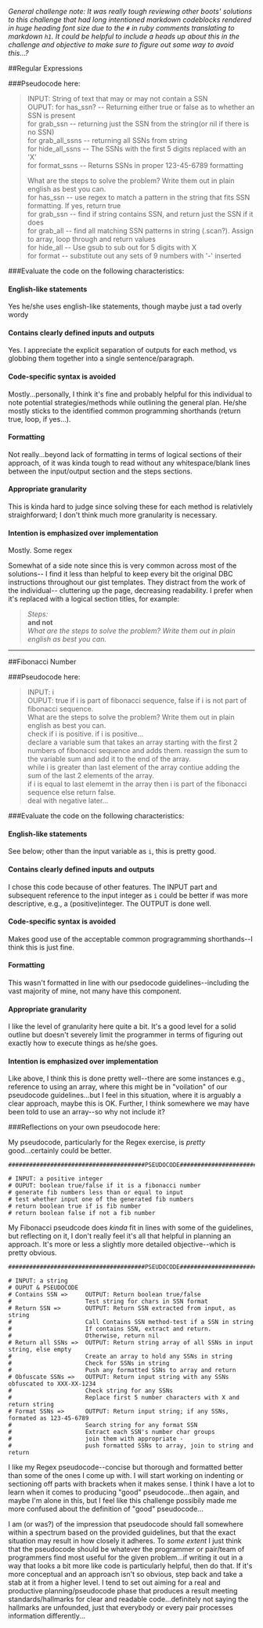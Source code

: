 *General challenge note: It was really tough reviewing other boots' solutions to this challenge that had long intentioned markdown codeblocks rendered in huge heading font size due to the `#` in ruby comments translating to markdown `h1`. It could be helpful to include a heads up about this in the challenge and objective to make sure to figure out some way to avoid this...?*

##Regular Expressions

###Pseudocode here:

> 	INPUT: String of text that may or may not contain a SSN<br/> 
> 	OUPUT: for has_ssn? -- Returning either true or false as to whether an SSN is present<br/>
> 	for grab_ssn -- returning just the SSN from the string(or nil if there is no SSN)<br/>
> 	for grab_all_ssns -- returning all SSNs from string<br/>
> 	for hide_all_ssns -- The SSNs with the first 5 digits replaced with an 'X'<br/>
> 	for format_ssns -- Returns SSNs in proper 123-45-6789 formatting<br/>
> 	
> 	What are the steps to solve the problem?  Write them out in plain english as best you can.<br/>
> 	for has_ssn -- use regex to match a pattern in the string that fits SSN formatting.  If yes, return true<br/>
> 	for grab_ssn -- find if string contains SSN, and return just the SSN if it does<br/>
> 	for grab_all -- find all matching SSN patterns in string (.scan?).  Assign to array, loop through and return values<br/>
> 	for hide_all -- Use gsub to sub out for 5 digits with X<br/>
> 	for format -- substitute out any sets of 9 numbers with '-' inserted
 
###Evaluate the code on the following characteristics:

#### English-like statements
Yes he/she uses english-like statements, though maybe just a tad overly wordy   

#### Contains clearly defined inputs and outputs
Yes. I appreciate the explicit separation of outputs for each method, vs globbing them together into a single sentence/paragraph.

#### Code-specific syntax is avoided
Mostly...personally, I think it's fine and probably helpful for this individual to note potential strategies/methods while outlining the general plan. He/she mostly sticks to the identified common programming shorthands (return true, loop, if yes...). 

#### Formatting 
Not really...beyond lack of formatting in terms of logical sections of their approach, of it was kinda tough to read without any whitespace/blank lines between the input/output section and the steps sections.

#### Appropriate granularity 

This is kinda hard to judge since solving these for each method is relativlely straighforward; I don't think much more granularity is necessary.

#### Intention is emphasized over implementation
Mostly. Some regex

Somewhat of a side note since this is very common across most of the solutions-- I find it less than helpful to keep every bit the original DBC instructions throughout our gist templates. They distract from the work of the individual-- cluttering up the page, decreasing readability. I prefer when it's replaced with a logical section titles, for example:<br />
> *Steps:* <br/>
> **and not**<br /> 
> *What are the steps to solve the problem?  Write them out in plain english as best you can.*

***
##Fibonacci Number

###Pseudocode here:

> 	INPUT:  i<br/>
> 	OUPUT:  true if i is part of fibonacci sequence, false if i is not part of fibonacci sequence.<br/>
> 	What are the steps to solve the problem?  Write them out in plain english as best you can.<br/>
> 	check if i is positive.  if i is positive...<br/>
> 	declare a variable sum that takes an array starting with the first 2 numbers of fibonacci sequence and adds them.  reassign the sum to the variable sum and add it to the end of the array.<br/>
> 	while i is greater than last element of the array contiue adding the sum of the last 2 elements of the array.<br/>
> 	if i is equal to last elememt in the array then i is part of the fibonacci sequence else return false.<br/>
> 	deal with negative later...
 
###Evaluate the code on the following characteristics:

#### English-like statements
See below; other than the input variable as `i`, this is pretty good. 

#### Contains clearly defined inputs and outputs
I chose this code because of other features. The INPUT part and subsequent reference to the input integer as `i` could be better if was more descriptive, e.g., a (positive)integer. The OUTPUT is done well. 

#### Code-specific syntax is avoided
Makes good use of the acceptable common progragramming shorthands--I think this is just fine.

#### Formatting 
This wasn't formatted in line with our psedocode guidelines--including the vast majority of mine, not many have this component.
#### Appropriate granularity 
I like the level of granularity here quite a bit. It's a good level for a solid outline but doesn't severely limit the programmer in terms of figuring out exactly how to execute things as he/she goes. 

#### Intention is emphasized over implementation
Like above, I think this is done pretty well--there are some instances e.g., reference to using an array, where this might be in "voilation" of our pseudocode guidelines...but I feel in this situation, where it is arguably a clear approach, maybe this is OK. Further, I think somewhere we may have been told to use an array--so why not include it?


###Reflections on your own pseudocode here:

My pseudocode, particularly for the Regex exercise, is *pretty* good...certainly could be better. 

	#######################################PSEUDOCODE###################################
	 
	# INPUT: a positive integer
	# OUPUT: boolean true/false if it is a fibonacci number
	# generate fib numbers less than or equal to input
	# test whether input one of the generated fib numbers
	# return boolean true if is fib number
	# return boolean false if not a fib number

My Fibonacci pseudcode does *kinda* fit in lines with some of the guidelines, but reflecting on it, I don't really feel it's all that helpful in planning an approach. It's more or less a slightly more detailed objective--which is pretty obvious. 

	#######################################PSEUDOCODE###################################
 
	# INPUT: a string
	# OUPUT & PSEUDOCODE
	# Contains SSN =>     OUTPUT: Return boolean true/false
	#                     Test string for chars in SSN format
	# Return SSN =>       OUTPUT: Return SSN extracted from input, as string
	#                     Call Contains SSN method-test if a SSN in string
	#                     If contains SSN, extract and return.
	#                     Otherwise, return nil
	# Return all SSNs =>  OUTPUT: Return string array of all SSNs in input string, else empty
	#                     Create an array to hold any SSNs in string
	#                     Check for SSNs in string
	#                     Push any formatted SSNs to array and return 
	# Obfuscate SSNs =>   OUTPUT: Return input string with any SSNs obfuscated to XXX-XX-1234 
	#                     Check string for any SSNs
	#                     Replace first 5 number characters with X and return string
	# Format SSNs =>      OUTPUT: Return input string; if any SSNs, formated as 123-45-6789
	#                     Search string for any format SSN
	#                     Extract each SSN's number char groups 
	#                     join them with appropriate - 
	#                     push formatted SSNs to array, join to string and return

I like my Regex pseudocode--concise but thorough and formatted better than some of the ones I come up with. I will start working on indenting or sectioning off parts with brackets when it makes sense. I think I have a lot to learn when it comes to producing "good" pseudocode...then again, and maybe I'm alone in this, but I feel like this challenge possibily made me more confused about the definition of "good" pseudocode...

I am (or was?) of the impression that pseudocode should fall somewhere within a spectrum based on the provided guidelines, but that the exact situation may result in how closely it adheres. To *some extent* I just think that the pseudocode should be whatever the programmer or pair/team of programmers find most useful for the given problem...if writing it out in a way that looks a bit more like code is particularly helpful, then do that. If it's more conceptual and an approach isn't so obvious, step back and take a stab at it from a higher level. I tend to set out aiming for a real and productive planning/pseudocode phase that produces a result meeting standards/hallmarks for clear and readable code...definitely not saying the hallmarks are unfounded, just that everybody or every pair processes information differently...


